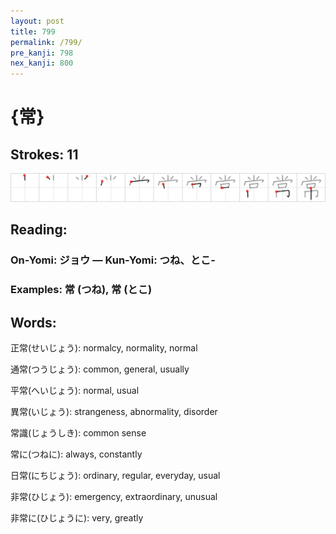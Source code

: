 ```yaml
---
layout: post
title: 799
permalink: /799/
pre_kanji: 798
nex_kanji: 800
---
```


# {常}

## Strokes: 11

<div class="stroke"><img src="../images/E5B8B8.png" /></div>

## Reading:

### On-Yomi: ジョウ &mdash; Kun-Yomi: つね、とこ-

### Examples: 常 (つね), 常 (とこ)

## Words:

正常(せいじょう): normalcy, normality, normal

通常(つうじょう): common, general, usually

平常(へいじょう): normal, usual

異常(いじょう): strangeness, abnormality, disorder

常識(じょうしき): common sense

常に(つねに): always, constantly

日常(にちじょう): ordinary, regular, everyday, usual

非常(ひじょう): emergency, extraordinary, unusual

非常に(ひじょうに): very, greatly
